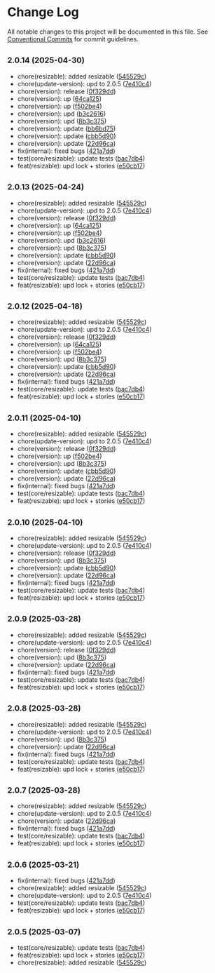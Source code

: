 # Change Log

All notable changes to this project will be documented in this file.
See [Conventional Commits](https://conventionalcommits.org) for commit guidelines.

## <small>2.0.14 (2025-04-30)</small>

* chore(resizable): added resizable ([545529c](https://gitlab.optimacros.com/fe/ui-kit/commit/545529c))
* chore(update-version): upd to 2.0.5 ([7e410c4](https://gitlab.optimacros.com/fe/ui-kit/commit/7e410c4))
* chore(version): release ([0f329dd](https://gitlab.optimacros.com/fe/ui-kit/commit/0f329dd))
* chore(version): up ([64ca125](https://gitlab.optimacros.com/fe/ui-kit/commit/64ca125))
* chore(version): up ([f502be4](https://gitlab.optimacros.com/fe/ui-kit/commit/f502be4))
* chore(version): upd ([b3c2616](https://gitlab.optimacros.com/fe/ui-kit/commit/b3c2616))
* chore(version): upd ([8b3c375](https://gitlab.optimacros.com/fe/ui-kit/commit/8b3c375))
* chore(version): update ([bb6bd75](https://gitlab.optimacros.com/fe/ui-kit/commit/bb6bd75))
* chore(version): update ([cbb5d90](https://gitlab.optimacros.com/fe/ui-kit/commit/cbb5d90))
* chore(version): update ([22d96ca](https://gitlab.optimacros.com/fe/ui-kit/commit/22d96ca))
* fix(internal): fixed bugs ([421a7dd](https://gitlab.optimacros.com/fe/ui-kit/commit/421a7dd))
* test(core/resizable): update tests ([bac7db4](https://gitlab.optimacros.com/fe/ui-kit/commit/bac7db4))
* feat(resizable): upd lock + stories ([e50cb17](https://gitlab.optimacros.com/fe/ui-kit/commit/e50cb17))





## <small>2.0.13 (2025-04-24)</small>

* chore(resizable): added resizable ([545529c](https://gitlab.optimacros.com/fe/ui-kit/commit/545529c))
* chore(update-version): upd to 2.0.5 ([7e410c4](https://gitlab.optimacros.com/fe/ui-kit/commit/7e410c4))
* chore(version): release ([0f329dd](https://gitlab.optimacros.com/fe/ui-kit/commit/0f329dd))
* chore(version): up ([64ca125](https://gitlab.optimacros.com/fe/ui-kit/commit/64ca125))
* chore(version): up ([f502be4](https://gitlab.optimacros.com/fe/ui-kit/commit/f502be4))
* chore(version): upd ([b3c2616](https://gitlab.optimacros.com/fe/ui-kit/commit/b3c2616))
* chore(version): upd ([8b3c375](https://gitlab.optimacros.com/fe/ui-kit/commit/8b3c375))
* chore(version): update ([cbb5d90](https://gitlab.optimacros.com/fe/ui-kit/commit/cbb5d90))
* chore(version): update ([22d96ca](https://gitlab.optimacros.com/fe/ui-kit/commit/22d96ca))
* fix(internal): fixed bugs ([421a7dd](https://gitlab.optimacros.com/fe/ui-kit/commit/421a7dd))
* test(core/resizable): update tests ([bac7db4](https://gitlab.optimacros.com/fe/ui-kit/commit/bac7db4))
* feat(resizable): upd lock + stories ([e50cb17](https://gitlab.optimacros.com/fe/ui-kit/commit/e50cb17))





## <small>2.0.12 (2025-04-18)</small>

* chore(resizable): added resizable ([545529c](https://gitlab.optimacros.com/fe/ui-kit/commit/545529c))
* chore(update-version): upd to 2.0.5 ([7e410c4](https://gitlab.optimacros.com/fe/ui-kit/commit/7e410c4))
* chore(version): release ([0f329dd](https://gitlab.optimacros.com/fe/ui-kit/commit/0f329dd))
* chore(version): up ([64ca125](https://gitlab.optimacros.com/fe/ui-kit/commit/64ca125))
* chore(version): up ([f502be4](https://gitlab.optimacros.com/fe/ui-kit/commit/f502be4))
* chore(version): upd ([8b3c375](https://gitlab.optimacros.com/fe/ui-kit/commit/8b3c375))
* chore(version): update ([cbb5d90](https://gitlab.optimacros.com/fe/ui-kit/commit/cbb5d90))
* chore(version): update ([22d96ca](https://gitlab.optimacros.com/fe/ui-kit/commit/22d96ca))
* fix(internal): fixed bugs ([421a7dd](https://gitlab.optimacros.com/fe/ui-kit/commit/421a7dd))
* test(core/resizable): update tests ([bac7db4](https://gitlab.optimacros.com/fe/ui-kit/commit/bac7db4))
* feat(resizable): upd lock + stories ([e50cb17](https://gitlab.optimacros.com/fe/ui-kit/commit/e50cb17))





## <small>2.0.11 (2025-04-10)</small>

* chore(resizable): added resizable ([545529c](https://gitlab.optimacros.com/fe/ui-kit/commit/545529c))
* chore(update-version): upd to 2.0.5 ([7e410c4](https://gitlab.optimacros.com/fe/ui-kit/commit/7e410c4))
* chore(version): release ([0f329dd](https://gitlab.optimacros.com/fe/ui-kit/commit/0f329dd))
* chore(version): up ([f502be4](https://gitlab.optimacros.com/fe/ui-kit/commit/f502be4))
* chore(version): upd ([8b3c375](https://gitlab.optimacros.com/fe/ui-kit/commit/8b3c375))
* chore(version): update ([cbb5d90](https://gitlab.optimacros.com/fe/ui-kit/commit/cbb5d90))
* chore(version): update ([22d96ca](https://gitlab.optimacros.com/fe/ui-kit/commit/22d96ca))
* fix(internal): fixed bugs ([421a7dd](https://gitlab.optimacros.com/fe/ui-kit/commit/421a7dd))
* test(core/resizable): update tests ([bac7db4](https://gitlab.optimacros.com/fe/ui-kit/commit/bac7db4))
* feat(resizable): upd lock + stories ([e50cb17](https://gitlab.optimacros.com/fe/ui-kit/commit/e50cb17))





## <small>2.0.10 (2025-04-10)</small>

* chore(resizable): added resizable ([545529c](https://gitlab.optimacros.com/fe/ui-kit/commit/545529c))
* chore(update-version): upd to 2.0.5 ([7e410c4](https://gitlab.optimacros.com/fe/ui-kit/commit/7e410c4))
* chore(version): release ([0f329dd](https://gitlab.optimacros.com/fe/ui-kit/commit/0f329dd))
* chore(version): upd ([8b3c375](https://gitlab.optimacros.com/fe/ui-kit/commit/8b3c375))
* chore(version): update ([cbb5d90](https://gitlab.optimacros.com/fe/ui-kit/commit/cbb5d90))
* chore(version): update ([22d96ca](https://gitlab.optimacros.com/fe/ui-kit/commit/22d96ca))
* fix(internal): fixed bugs ([421a7dd](https://gitlab.optimacros.com/fe/ui-kit/commit/421a7dd))
* test(core/resizable): update tests ([bac7db4](https://gitlab.optimacros.com/fe/ui-kit/commit/bac7db4))
* feat(resizable): upd lock + stories ([e50cb17](https://gitlab.optimacros.com/fe/ui-kit/commit/e50cb17))





## <small>2.0.9 (2025-03-28)</small>

* chore(resizable): added resizable ([545529c](https://gitlab.optimacros.com/fe/ui-kit/commit/545529c))
* chore(update-version): upd to 2.0.5 ([7e410c4](https://gitlab.optimacros.com/fe/ui-kit/commit/7e410c4))
* chore(version): release ([0f329dd](https://gitlab.optimacros.com/fe/ui-kit/commit/0f329dd))
* chore(version): upd ([8b3c375](https://gitlab.optimacros.com/fe/ui-kit/commit/8b3c375))
* chore(version): update ([22d96ca](https://gitlab.optimacros.com/fe/ui-kit/commit/22d96ca))
* fix(internal): fixed bugs ([421a7dd](https://gitlab.optimacros.com/fe/ui-kit/commit/421a7dd))
* test(core/resizable): update tests ([bac7db4](https://gitlab.optimacros.com/fe/ui-kit/commit/bac7db4))
* feat(resizable): upd lock + stories ([e50cb17](https://gitlab.optimacros.com/fe/ui-kit/commit/e50cb17))





## <small>2.0.8 (2025-03-28)</small>

* chore(resizable): added resizable ([545529c](https://gitlab.optimacros.com/fe/ui-kit/commit/545529c))
* chore(update-version): upd to 2.0.5 ([7e410c4](https://gitlab.optimacros.com/fe/ui-kit/commit/7e410c4))
* chore(version): upd ([8b3c375](https://gitlab.optimacros.com/fe/ui-kit/commit/8b3c375))
* chore(version): update ([22d96ca](https://gitlab.optimacros.com/fe/ui-kit/commit/22d96ca))
* fix(internal): fixed bugs ([421a7dd](https://gitlab.optimacros.com/fe/ui-kit/commit/421a7dd))
* test(core/resizable): update tests ([bac7db4](https://gitlab.optimacros.com/fe/ui-kit/commit/bac7db4))
* feat(resizable): upd lock + stories ([e50cb17](https://gitlab.optimacros.com/fe/ui-kit/commit/e50cb17))





## <small>2.0.7 (2025-03-28)</small>

* chore(resizable): added resizable ([545529c](https://gitlab.optimacros.com/fe/ui-kit/commit/545529c))
* chore(update-version): upd to 2.0.5 ([7e410c4](https://gitlab.optimacros.com/fe/ui-kit/commit/7e410c4))
* chore(version): update ([22d96ca](https://gitlab.optimacros.com/fe/ui-kit/commit/22d96ca))
* fix(internal): fixed bugs ([421a7dd](https://gitlab.optimacros.com/fe/ui-kit/commit/421a7dd))
* test(core/resizable): update tests ([bac7db4](https://gitlab.optimacros.com/fe/ui-kit/commit/bac7db4))
* feat(resizable): upd lock + stories ([e50cb17](https://gitlab.optimacros.com/fe/ui-kit/commit/e50cb17))





## <small>2.0.6 (2025-03-21)</small>

* fix(internal): fixed bugs ([421a7dd](https://gitlab.optimacros.com/fe/ui-kit/commit/421a7dd))
* chore(resizable): added resizable ([545529c](https://gitlab.optimacros.com/fe/ui-kit/commit/545529c))
* chore(update-version): upd to 2.0.5 ([7e410c4](https://gitlab.optimacros.com/fe/ui-kit/commit/7e410c4))
* test(core/resizable): update tests ([bac7db4](https://gitlab.optimacros.com/fe/ui-kit/commit/bac7db4))
* feat(resizable): upd lock + stories ([e50cb17](https://gitlab.optimacros.com/fe/ui-kit/commit/e50cb17))





## <small>2.0.5 (2025-03-07)</small>

* test(core/resizable): update tests ([bac7db4](https://gitlab.optimacros.com/fe/ui-kit/commit/bac7db4))
* feat(resizable): upd lock + stories ([e50cb17](https://gitlab.optimacros.com/fe/ui-kit/commit/e50cb17))
* chore(resizable): added resizable ([545529c](https://gitlab.optimacros.com/fe/ui-kit/commit/545529c))
